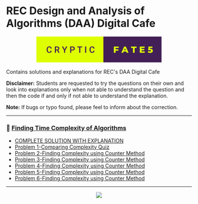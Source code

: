 # REC Design and Analysis of Algorithms (DAA) Digital Cafe
<p align="center">
  <img  src="cryptic-fate5.svg" />
</p>

Contains solutions and explanations for REC's DAA Digital Cafe  

**Disclaimer:** Students are requested to try the questions on their own and look into explanations only when not able to understand the question and then the code if and only if not able to understand the explanation.  

**Note:** If bugs or typo found, please feel to inform about the correction.

---

### 🌟 [Finding Time Complexity of Algorithms](https://github.com/CrypticFate5/REC-Design-and-Analysis-of-Algorithm-DAA-Digital-Cafe/tree/main/Finding-Time-Complexity-of-Algorithms)
- [COMPLETE SOLUTION WITH EXPLANATION](https://github.com/CrypticFate5/REC-Design-and-Analysis-of-Algorithm-DAA-Digital-Cafe/blob/main/Finding-Time-Complexity-of-Algorithms/README.md)
- [Problem 1-Comparing Complexity Quiz](https://github.com/CrypticFate5/REC-Design-and-Analysis-of-Algorithm-DAA-Digital-Cafe/blob/main/Finding-Time-Complexity-of-Algorithms/Problem-1-Comparing-Complexity-Quiz.c)
- [Problem 2-Finding Complexity using Counter Method](https://github.com/CrypticFate5/REC-Design-and-Analysis-of-Algorithm-DAA-Digital-Cafe/blob/main/Finding-Time-Complexity-of-Algorithms/Problem-2-Finding-Complexity-using-Counter-Method.c)
- [Problem 3-Finding Complexity using Counter Method](https://github.com/CrypticFate5/REC-Design-and-Analysis-of-Algorithm-DAA-Digital-Cafe/blob/main/Finding-Time-Complexity-of-Algorithms/Problem-3-Finding-Complexity-using-Counter-Method.c)
- [Problem 4-Finding Complexity using Counter Method](https://github.com/CrypticFate5/REC-Design-and-Analysis-of-Algorithm-DAA-Digital-Cafe/blob/main/Finding-Time-Complexity-of-Algorithms/Problem-4-Finding-Complexity-using-Counter-Method.c)
- [Problem 5-Finding Complexity using Counter Method](https://github.com/CrypticFate5/REC-Design-and-Analysis-of-Algorithm-DAA-Digital-Cafe/blob/main/Finding-Time-Complexity-of-Algorithms/Problem-5-Finding-Complexity-using-Counter-Method.c)
- [Problem 6-Finding Complexity using Counter Method](https://github.com/CrypticFate5/REC-Design-and-Analysis-of-Algorithm-DAA-Digital-Cafe/blob/main/Finding-Time-Complexity-of-Algorithms/Problem-6-Finding-Complexity-using-Counter-Method.c)
---
<p align="center">
  <a href="(https://forthebadge.com)">
  <img  src="https://forthebadge.com/images/badges/built-with-love.svg" />
</a>
</p>